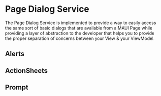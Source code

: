 # Page Dialog Service

The Page Dialog Service is implemented to provide a way to easily access the same sort of basic dialogs that are available from a MAUI Page while providing a layer of abstraction to the developer that helps you to provide the proper separation of concerns between your View & your ViewModel.

## Alerts

## ActionSheets

## Prompt